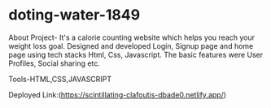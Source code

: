 # doting-water-1849


About Project-
It's a calorie counting website which helps you reach
your weight loss goal. Designed and developed
Login, Signup page and home page using tech stacks
Html, Css, Javascript. The basic features were User
Profiles, Social sharing etc.

Tools-HTML,CSS,JAVASCRIPT

Deployed Link:(https://scintillating-clafoutis-dbade0.netlify.app/)
